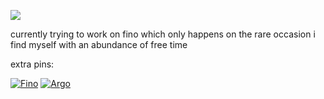 ![](https://komarev.com/ghpvc/?username=05st)

currently trying to work on fino which only happens on the rare occasion i find myself with an abundance of free time

extra pins:

[![Fino](https://github-readme-stats.vercel.app/api/pin/?username=05st&repo=fino)](https://github.com/05st/fino)
[![Argo](https://github-readme-stats.vercel.app/api/pin/?username=05st&repo=argo)](https://github.com/05st/argo)
